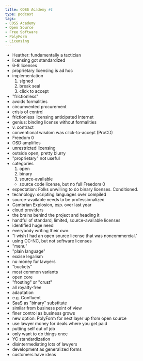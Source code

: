 ```yaml
---
title: COSS Academy #1
type: podcast
tags:
- COSS Academy
- Open Source
- Free Software
- PolyForm
- Licensing
---
```


- Heather: fundamentally a tactician
- licensing got standardized
- 6-8 licenses
- proprietary licensing is ad hoc
- implementation
  1.  signed
  2.  break seal
  3.  click to accept
- "frictionless"
- avoids formalities
- circumvented procurement
- crisis of control
- frictionless licensing anticipated Internet
- genius: binding license without formalities
- v. contract
- conventional wisdom was click-to-accept (ProCD)
- Freedom 0
- OSD amplifies
- unrestricted licensing
- outside open, pretty blurry
- "proprietary" not useful
- categories
  1.  open
  2.  binary
  3.  source-available
    - source code license, but no full Freedom 0
- expectation: Folks unwilling to do binary licenses. Conditioned.
- technology: scripting languages over compiled
- source-available needs to be professionalized
- Cambrian Explosion, esp. over last year
- cloud providers
- the brains behind the project and heading it
- handful of standard, limited, source-available licenses
- identified huge need
- everybody writing their own
- "I wish I had an open source license that was noncommercial."
- using CC-NC, but not software licenses
- "menu"
- "plain language"
- excise legalism
- no money for lawyers
- "buckets"
- most common variants
- open core
- "frosting" or "crust"
- all royalty-free
- adaptation
- e.g. Confluent
- SaaS as "binary" substitute
- similar from business point of view
- finer control as business grows
- new option: PolyForm for next layer up from open source
- use lawyer money for deals where you get paid
- putting self out of job
- only want to do things once
- YC standardization
- disintermediating lots of lawyers
- development as generalized forms
- customers have ideas

